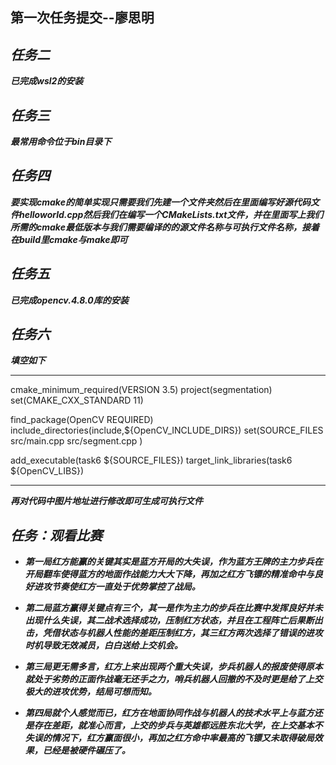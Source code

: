 ## **第一次任务提交--廖思明**

## *任务二*

***已完成wsl2的安装***  

## *任务三*

***最常用命令位于bin目录下***  

## *任务四*

***要实现cmake的简单实现只需要我们先建一个文件夹然后在里面编写好源代码文件helloworld.cpp然后我们在编写一个CMakeLists.txt文件，并在里面写上我们所需的cmake最低版本与我们需要编译的的源文件名称与可执行文件名称，接着在build里cmake与make即可***  

## *任务五*

***已完成opencv.4.8.0库的安装***  

## *任务六*

***填空如下***  

***

cmake_minimum_required(VERSION 3.5)
project(segmentation)
set(CMAKE_CXX_STANDARD 11)

find_package(OpenCV REQUIRED)
include_directories(include,${OpenCV_INCLUDE_DIRS})
set(SOURCE_FILES src/main.cpp src/segment.cpp )

add_executable(task6 ${SOURCE_FILES})
target_link_libraries(task6 ${OpenCV_LIBS})

***

***再对代码中图片地址进行修改即可生成可执行文件***   

## ***任务：观看比赛***

+ ***第一局红方能赢的关键其实是蓝方开局的大失误，作为蓝方王牌的主力步兵在开局翻车使得蓝方的地面作战能力大大下降，再加之红方飞镖的精准命中与良好进攻节奏使红方一直处于优势掌控了战局。***  

+ ***第二局蓝方赢得关键点有三个，其一是作为主力的步兵在比赛中发挥良好并未出现什么失误，其二战术选择成功，压制红方状态，并且在工程阵亡后果断出击，凭借状态与机器人性能的差距压制红方，其三红方两次选择了错误的进攻时机导致无效减员，白白送给上交机会。***  

+ ***第三局更无需多言，红方上来出现两个重大失误，步兵机器人的报废使得原本就处于劣势的正面作战毫无还手之力，哨兵机器人回撤的不及时更是给了上交极大的进攻优势，结局可想而知。***  

+ ***第四局就个人感觉而已，红方在地面协同作战与机器人的技术水平上与蓝方还是存在差距，就准心而言，上交的步兵与英雄都远胜东北大学，在上交基本不失误的情况下，红方赢面很小，再加之红方命中率最高的飞镖又未取得破局效果，已经是被硬件碾压了。***
